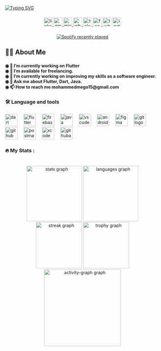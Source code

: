 <br clear="both">

<a href="https://git.io/typing-svg"><img src="https://readme-typing-svg.demolab.com?font=Protest+Guerrilla&weight=900&size=55&pause=1000&color=F78918&width=635&height=100&lines=Hey+there%2C+I'm+Mohmed+%F0%9F%98%8A%E2%9C%8C%EF%B8%8F" alt="Typing SVG" /></a>

###


<div align="center">
  <a href="https://www.linkedin.com/in/mohamed-magdy-0ba1042a0/" target="_blank">
    <img src="https://img.shields.io/static/v1?message=LinkedIn&logo=linkedin&label=&color=0077B5&logoColor=white&labelColor=&style=flat" height="28" alt="linkedin logo"  />
  </a>
  <a href="https://mail.google.com/mail/u/0/#search/mohammedmego15%40gmail.com?compose=new" target="_blank">
    <img src="https://img.shields.io/static/v1?message=Gmail&logo=gmail&label=&color=D14836&logoColor=white&labelColor=&style=flat" height="28" alt="gmail logo"  />
  </a>
  <a href="https://outlook.office.com/mail/mohamed21-01150@student.eelu.edu.eg/" target="_blank">
    <img src="https://img.shields.io/static/v1?message=Outlook&logo=microsoft-outlook&label=&color=0078D4&logoColor=white&labelColor=&style=flat" height="28" alt="microsoft-outlook logo"  />
  </a>
  <a href="https://wa.me/message/L2Q4EHHBNB33M1" target="_blank">
    <img src="https://img.shields.io/static/v1?message=Whatsapp&logo=whatsapp&label=&color=25D366&logoColor=white&labelColor=&style=flat" height="28" alt="whatsapp logo"  />
  </a>
  <a href="https://t.me/mohmd2301" target="_blank">
    <img src="https://img.shields.io/static/v1?message=Telegram&logo=telegram&label=&color=2CA5E0&logoColor=white&labelColor=&style=flat" height="28" alt="telegram logo"  />
  </a>
  <a href="https://www.facebook.com/profile.php?id=61553260032452" target="_blank">
    <img src="https://img.shields.io/static/v1?message=Facebook&logo=facebook&label=&color=1877F2&logoColor=white&labelColor=&style=flat" height="28" alt="facebook logo"  />
  </a>
  <img src="https://img.shields.io/static/v1?message=Twitter&logo=twitter&label=&color=1DA1F2&logoColor=white&labelColor=&style=flat" height="28" alt="twitter logo"  />
  <img src="https://img.shields.io/static/v1?message=Instagram&logo=instagram&label=&color=E4405F&logoColor=white&labelColor=&style=flat" height="28" alt="instagram logo"  />
</div>

###

<div align="center">
  <a href="https://open.spotify.com/user/gg7uwoufa3gzbyjc8lv891qu0">
    <img src="https://spotify-recently-played-readme.vercel.app/api?user=gg7uwoufa3gzbyjc8lv891qu0&count=10&unique=true" alt="Spotify recently played"  />
  </a>
</div>

###

<h2 align="left">👩‍💻  About Me</h2>

###

<h4 align="left">◉ 🔭 I’m currently working on Flutter <br>◉ 🤝 I’m available for freelancing.<br>◉ 🔭 I’m currently working on improving my skills as a software engineer.<br>◉ 💬 Ask me about Flutter, Dart, Java.<br>◉ 📫 How to reach me mohammedmego15@gmail.com</h4>

###

<h3 align="left">🛠 Language and tools</h3>

###

<div align="left">
  <img src="https://cdn.jsdelivr.net/gh/devicons/devicon/icons/dart/dart-original.svg" height="40" alt="dart logo"  />
  <img width="12" />
  <img src="https://cdn.jsdelivr.net/gh/devicons/devicon/icons/flutter/flutter-original.svg" height="40" alt="flutter logo"  />
  <img width="12" />
  <img src="https://cdn.jsdelivr.net/gh/devicons/devicon/icons/firebase/firebase-plain-wordmark.svg" height="40" alt="firebase logo"  />
  <img width="12" />
  <img src="https://cdn.jsdelivr.net/gh/devicons/devicon/icons/java/java-original.svg" height="40" alt="java logo"  />
  <img width="12" />
  <img src="https://cdn.jsdelivr.net/gh/devicons/devicon/icons/vscode/vscode-original.svg" height="40" alt="vscode logo"  />
  <img width="12" />
  <img src="https://cdn.jsdelivr.net/gh/devicons/devicon/icons/androidstudio/androidstudio-original.svg" height="40" alt="androidstudio logo"  />
  <img width="12" />
  <img src="https://cdn.jsdelivr.net/gh/devicons/devicon/icons/figma/figma-original.svg" height="40" alt="figma logo"  />
  <img width="12" />
  <img src="https://cdn.simpleicons.org/git/F05032" height="40" alt="git logo"  />
  <img width="12" />
  <img src="https://skillicons.dev/icons?i=github" height="40" alt="github logo"  />
  <img width="12" />
  <img src="https://cdn.simpleicons.org/postman/FF6C37" height="40" alt="postman logo"  />
  <img width="12" />
  <img src="https://cdn.simpleicons.org/xcode/147EFB" height="40" alt="xcode logo"  />
  <img width="12" />
  <img src="https://cdn.simpleicons.org/githubactions/2088FF" height="40" alt="githubactions logo"  />
</div>

###

<h3 align="left">🔥   My Stats :</h3>

###

<br clear="both">

<div align="center">
  <img src="https://github-readme-stats.vercel.app/api?username=mohamedmagdy2301&hide_title=false&hide_rank=false&show_icons=true&include_all_commits=false&count_private=false&disable_animations=false&theme=apprentice&locale=en&hide_border=true&order=1" height="180" alt="stats graph"  />
  <img src="https://github-readme-stats.vercel.app/api/top-langs?username=mohamedmagdy2301&locale=en&hide_title=false&layout=compact&card_width=320&langs_count=8&theme=apprentice&hide_border=true&order=2" height="180" alt="languages graph"  />
  <img src="https://streak-stats.demolab.com?user=mohamedmagdy2301&locale=en&mode=daily&theme=apprentice&hide_border=true&border_radius=10&date_format=j%20M%5B%20Y%5D&order=3" height="150" alt="streak graph"  />
  <img src="https://github-profile-trophy.vercel.app?username=mohamedmagdy2301&theme=apprentice&no-bg=false&no-frame=true&column=4&row=2&margin-h=14&margin-w=27" height="150" alt="trophy graph"  />
  <img src="https://github-readme-activity-graph.vercel.app/graph?username=mohamedmagdy2301&theme=one-dark&radius=10&area=true&hide_border=true&hide_title=false" height="250" alt="activity-graph graph"  />
</div>

